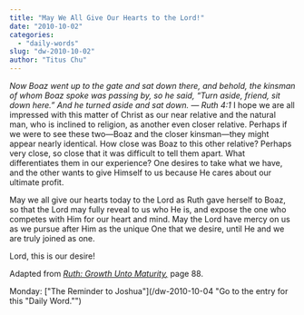```yaml
---
title: "May We All Give Our Hearts to the Lord!"
date: "2010-10-02"
categories: 
  - "daily-words"
slug: "dw-2010-10-02"
author: "Titus Chu"
---
```


_Now Boaz went up to the gate and sat down there, and behold, the kinsman of whom Boaz spoke was passing by, so he said, “Turn aside, friend, sit down here.” And he turned aside and sat down. — Ruth 4:1_ I hope we are all impressed with this matter of Christ as our near relative and the natural man, who is inclined to religion, as another even closer relative. Perhaps if we were to see these two—Boaz and the closer kinsman—they might appear nearly identical. How close was Boaz to this other relative? Perhaps very close, so close that it was difficult to tell them apart. What differentiates them in our experience? One desires to take what we have, and the other wants to give Himself to us because He cares about our ultimate profit.

May we all give our hearts today to the Lord as Ruth gave herself to Boaz, so that the Lord may fully reveal to us who He is, and expose the one who competes with Him for our heart and mind. May the Lord have mercy on us as we pursue after Him as the unique One that we desire, until He and we are truly joined as one.

Lord, this is our desire!

Adapted from _[Ruth: Growth Unto Maturity](/book-ruth/ "Go to the listing for this book.")[,](/book-journey/ "Go to the listing for this book.")_ page 88.

Monday: ["The Reminder to Joshua"](/dw-2010-10-04 "Go to the entry for this "Daily Word."")
